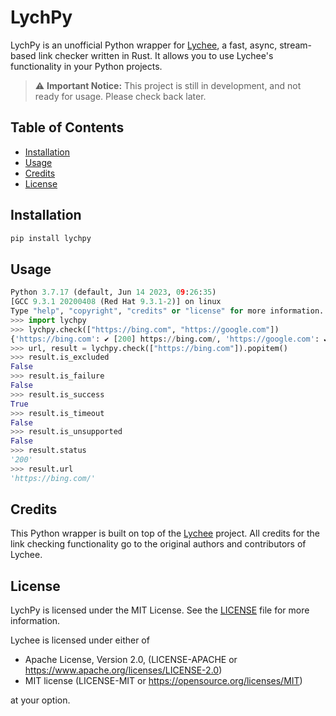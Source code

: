 # LychPy

LychPy is an unofficial Python wrapper for [Lychee](https://github.com/lycheeverse/lychee), a fast, async, stream-based link checker written in Rust. It allows you to use Lychee's functionality in your Python projects.

> :warning: **Important Notice:** This project is still in development, and not ready for usage. Please check back later.

## Table of Contents

- [Installation](#installation)
- [Usage](#usage)
- [Credits](#credits)
- [License](#license)

## Installation

```bash
pip install lychpy
```

## Usage

```python
Python 3.7.17 (default, Jun 14 2023, 09:26:35) 
[GCC 9.3.1 20200408 (Red Hat 9.3.1-2)] on linux
Type "help", "copyright", "credits" or "license" for more information.
>>> import lychpy
>>> lychpy.check(["https://bing.com", "https://google.com"])
{'https://bing.com': ✔ [200] https://bing.com/, 'https://google.com': ✔ [200] https://google.com/}
>>> url, result = lychpy.check(["https://bing.com"]).popitem()
>>> result.is_excluded
False
>>> result.is_failure
False
>>> result.is_success
True
>>> result.is_timeout
False
>>> result.is_unsupported
False
>>> result.status
'200'
>>> result.url
'https://bing.com/'
```

## Credits

This Python wrapper is built on top of the [Lychee](https://github.com/lycheeverse/lychee) project. All credits for the link checking functionality go to the original authors and contributors of Lychee.

## License

LychPy is licensed under the MIT License. See the [LICENSE](LICENSE) file for more information.

Lychee is licensed under either of

- Apache License, Version 2.0, (LICENSE-APACHE or
  https://www.apache.org/licenses/LICENSE-2.0)
- MIT license (LICENSE-MIT or https://opensource.org/licenses/MIT)

at your option.
